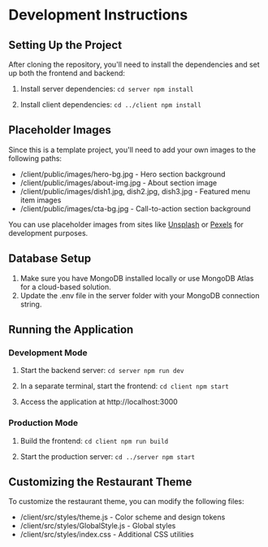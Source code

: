 # Development Instructions

## Setting Up the Project

After cloning the repository, you'll need to install the dependencies and set up both the frontend and backend:

1. Install server dependencies:
   `
   cd server
   npm install
   `

2. Install client dependencies:
   `
   cd ../client
   npm install
   `

## Placeholder Images

Since this is a template project, you'll need to add your own images to the following paths:

- /client/public/images/hero-bg.jpg - Hero section background
- /client/public/images/about-img.jpg - About section image
- /client/public/images/dish1.jpg, dish2.jpg, dish3.jpg - Featured menu item images
- /client/public/images/cta-bg.jpg - Call-to-action section background

You can use placeholder images from sites like [Unsplash](https://unsplash.com/) or [Pexels](https://www.pexels.com/) for development purposes.

## Database Setup

1. Make sure you have MongoDB installed locally or use MongoDB Atlas for a cloud-based solution.
2. Update the .env file in the server folder with your MongoDB connection string.

## Running the Application

### Development Mode

1. Start the backend server:
   `
   cd server
   npm run dev
   `

2. In a separate terminal, start the frontend:
   `
   cd client
   npm start
   `

3. Access the application at http://localhost:3000

### Production Mode

1. Build the frontend:
   `
   cd client
   npm run build
   `

2. Start the production server:
   `
   cd ../server
   npm start
   `

## Customizing the Restaurant Theme

To customize the restaurant theme, you can modify the following files:

- /client/src/styles/theme.js - Color scheme and design tokens
- /client/src/styles/GlobalStyle.js - Global styles
- /client/src/styles/index.css - Additional CSS utilities
